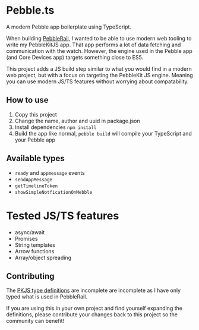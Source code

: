 # Pebble.ts

A modern Pebble app boilerplate using TypeScript.

When building [PebbleRail](https://github.com/jccit/pebblerail), I wanted to be able to use modern web tooling to write my PebbleKitJS app. That app performs a lot of data fetching and communication with the watch. However, the engine used in the Pebble app (and Core Devices app) targets something close to ES5.

This project adds a JS build step similar to what you would find in a modern web project, but with a focus on targeting the PebbleKit JS engine. Meaning you can use modern JS/TS features without worrying about compatability.

## How to use

1. Copy this project
2. Change the name, author and uuid in package.json
3. Install dependencies `npm install`
4. Build the app like normal, `pebble build` will compile your TypeScript and your Pebble app

## Available types

- `ready` and `appmessage` events
- `sendAppMessage`
- `getTimelineToken`
- `showSimpleNotficationOnMebble`

# Tested JS/TS features

- async/await
- Promises
- String templates
- Arrow functions
- Array/object spreading

## Contributing

The [PKJS type definitions](https://github.com/jccit/pebble.ts/blob/main/src/ts/pebble.d.ts) are incomplete are incomplete as I have only typed what is used in PebbleRail.

If you are using this in your own project and find yourself expanding the definitions, please contribute your changes back to this project so the community can benefit!

